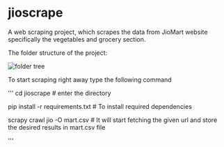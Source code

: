 # jioscrape
 
A web scraping project, which scrapes the data from JioMart website specifically the vegetables and grocery section. 

The folder structure of the project:

![folder tree](https://user-images.githubusercontent.com/46810093/205482778-eeafcfa9-53ce-4bb4-93ba-3f73aa163b73.png)

To start scraping right away type the following command

'''
cd jioscrape # enter the directory

pip install -r requirements.txt # To install required dependencies

scrapy crawl jio -O mart.csv # It will start fetching the given url and store the desired results in mart.csv file

'''

